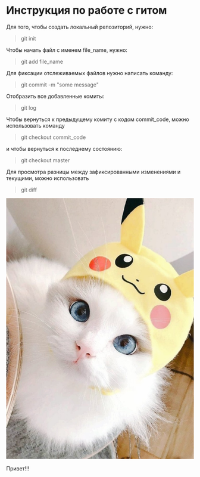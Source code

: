 # Инструкция по работе с гитом
Для того, чтобы создать локальный репозиторий, нужно:
> git init

Чтобы начать файл с именем file_name, нужно:
> git add file_name

Для фиксации  отслеживаемых файлов нужно написать команду:
> git commit -m "some message"

Отобразить все добавленные комиты:
> git log

Чтобы вернуться к предыдущему комиту с кодом commit_code, можно использовать команду
> git checkout commit_code

и чтобы вернуться к последнему состоянию:
> git checkout master

Для просмотра разницы между зафиксированными изменениями и текущими, можно использовать
> git diff

![pic](picture.jpg)

Привет!!!